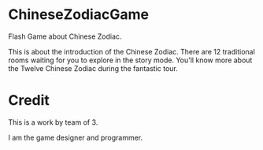 # ChineseZodiacGame
Flash Game about Chinese Zodiac.

This is about the introduction of the Chinese Zodiac. There are 12 traditional rooms waiting for you to explore in the story mode. You'll know more about the Twelve Chinese Zodiac during the fantastic tour.

# Credit
This is a work by team of 3.

I am the game designer and programmer.
